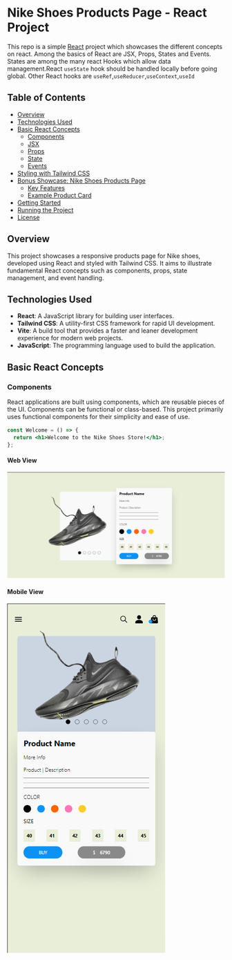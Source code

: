 # Nike Shoes Products Page - React Project

This repo is a simple [React](https://react.dev/) project which showcases the different concepts on react. Among the basics of React are JSX, Props, States and Events. States are among the many react Hooks which allow data management.React `useState` hook should be handled locally before going global. Other React hooks are `useRef`,`useReducer`,`useContext`,`useId`

## Table of Contents

- [Overview](#overview)
- [Technologies Used](#technologies-used)
- [Basic React Concepts](#basic-react-concepts)
  - [Components](#components)
  - [JSX](#jsx)
  - [Props](#props)
  - [State](#state)
  - [Events](#events)
- [Styling with Tailwind CSS](#styling-with-tailwind-css)
- [Bonus Showcase: Nike Shoes Products Page](#bonus-showcase-nike-shoes-products-page)
  - [Key Features](#key-features)
  - [Example Product Card](#example-product-card)
- [Getting Started](#getting-started)
- [Running the Project](#running-the-project)
- [License](#license)

## Overview

This project showcases a responsive products page for Nike shoes, developed using React and styled with Tailwind CSS. It aims to illustrate fundamental React concepts such as components, props, state management, and event handling.

## Technologies Used

- **React**: A JavaScript library for building user interfaces.
- **Tailwind CSS**: A utility-first CSS framework for rapid UI development.
- **Vite**: A build tool that provides a faster and leaner development experience for modern web projects.
- **JavaScript**: The programming language used to build the application.

## Basic React Concepts

### Components

React applications are built using components, which are reusable pieces of the UI. Components can be functional or class-based. This project primarily uses functional components for their simplicity and ease of use.

```jsx
const Welcome = () => {
  return <h1>Welcome to the Nike Shoes Store!</h1>;
};
```

#### Web View

![Website View - Nike Products page](image-2.png)

#### Mobile View

![Mobile View - Nike Products page](image-1.png)
